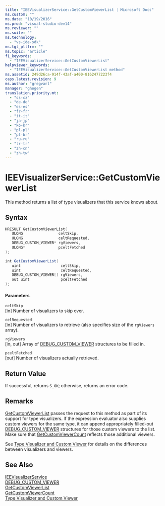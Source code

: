 ```yaml
---
title: "IEEVisualizerService::GetCustomViewerList | Microsoft Docs"
ms.custom: ""
ms.date: "10/19/2016"
ms.prod: "visual-studio-dev14"
ms.reviewer: ""
ms.suite: ""
ms.technology: 
  - "vs-ide-sdk"
ms.tgt_pltfrm: ""
ms.topic: "article"
f1_keywords: 
  - "IEEVisualizerService::GetCustomViewerList"
helpviewer_keywords: 
  - "IEEVisualizerService::GetCustomViewerList method"
ms.assetid: 249d26ca-914f-43af-a400-8162477223f4
caps.latest.revision: 9
ms.author: "gregvanl"
manager: "ghogen"
translation.priority.mt: 
  - "cs-cz"
  - "de-de"
  - "es-es"
  - "fr-fr"
  - "it-it"
  - "ja-jp"
  - "ko-kr"
  - "pl-pl"
  - "pt-br"
  - "ru-ru"
  - "tr-tr"
  - "zh-cn"
  - "zh-tw"
---
```

# IEEVisualizerService::GetCustomViewerList
This method returns a list of type visualizers that this service knows about.  
  
## Syntax  
  
```cpp  
HRESULT GetCustomViewerList(  
   ULONG                celtSkip,  
   ULONG                celtRequested,  
   DEBUG_CUSTOM_VIEWER* rgViewers,  
   ULONG*               pceltFetched  
);  
```  
  
```c#  
int GetCustomViewerList(  
   uint                  celtSkip,  
   uint                  celtRequested,  
   DEBUG_CUSTOM_VIEWER[] rgViewers,  
   out uint              pceltFetched  
);  
```  
  
#### Parameters  
 `celtSkip`  
 [in] Number of visualizers to skip over.  
  
 `celRequested`  
 [in] Number of visualizers to retrieve (also specifies size of the `rgViewers` array).  
  
 `rgViewers`  
 [in, out] Array of [DEBUG_CUSTOM_VIEWER](../extensibility/debug_custom_viewer.md) structures to be filled in.  
  
 `pceltFetched`  
 [out] Number of visualizers actually retrieved.  
  
## Return Value  
 If successful, returns `S_OK`; otherwise, returns an error code.  
  
## Remarks  
 [GetCustomViewerList](../extensibility/idebugproperty3--getcustomviewerlist.md) passes the request to this method as part of its support for type visualizers. If the expression evaluator also supplies custom viewers for the same type, it can append appropriately filled-out [DEBUG_CUSTOM_VIEWER](../extensibility/debug_custom_viewer.md) structures for those custom viewers to the list. Make sure that [GetCustomViewerCount](../extensibility/idebugproperty3--getcustomviewercount.md) reflects those additional viewers.  
  
 See [Type Visualizer and Custom Viewer](../extensibility/type-visualizer-and-custom-viewer.md) for details on the differences between visualizers and viewers.  
  
## See Also  
 [IEEVisualizerService](../extensibility/ieevisualizerservice.md)   
 [DEBUG_CUSTOM_VIEWER](../extensibility/debug_custom_viewer.md)   
 [GetCustomViewerList](../extensibility/idebugproperty3--getcustomviewerlist.md)   
 [GetCustomViewerCount](../extensibility/idebugproperty3--getcustomviewercount.md)   
 [Type Visualizer and Custom Viewer](../extensibility/type-visualizer-and-custom-viewer.md)